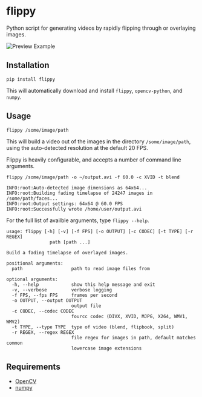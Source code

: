 # flippy
Python script for generating videos by rapidly flipping through or overlaying images.

![Preview Example](https://i.imgur.com/LLKZpr5.gif)

## Installation
`pip install flippy`

This will automatically download and install `flippy`, `opencv-python`, and `numpy`.


## Usage

```
flippy /some/image/path
```

This will build a video out of the images in the directory `/some/image/path`, using the auto-detected resolution at the default 20 FPS.

Flippy is heavily configurable, and accepts a number of command line arguments.

```
flippy /some/image/path -o ~/output.avi -f 60.0 -c XVID -t blend

INFO:root:Auto-detected image dimensions as 64x64...
INFO:root:Building fading timelapse of 24247 images in /some/path/faces...
INFO:root:Output settings: 64x64 @ 60.0 FPS
INFO:root:Successfully wrote /home/user/output.avi
```

For the full list of availble arguments, type `flippy --help`.
```
usage: flippy [-h] [-v] [-f FPS] [-o OUTPUT] [-c CODEC] [-t TYPE] [-r REGEX]
                path [path ...]

Build a fading timelapse of overlayed images.

positional arguments:
  path                  path to read image files from

optional arguments:
  -h, --help            show this help message and exit
  -v, --verbose         verbose logging
  -f FPS, --fps FPS     frames per second
  -o OUTPUT, --output OUTPUT
                        output file
  -c CODEC, --codec CODEC
                        fourcc codec (DIVX, XVID, MJPG, X264, WMV1, WMV2)
  -t TYPE, --type TYPE  type of video (blend, flipbook, split)
  -r REGEX, --regex REGEX
                        file regex for images in path, default matches common
                        lowercase image extensions
```

## Requirements
* [OpenCV](https://opencv.org/)
* [numpy](http://www.numpy.org/)
